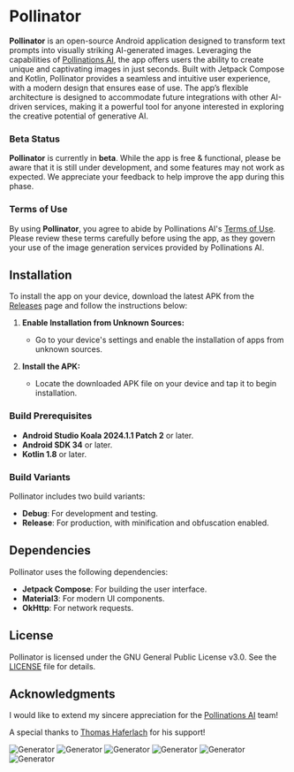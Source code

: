 # Pollinator

**Pollinator** is an open-source Android application designed to transform text prompts into visually striking AI-generated images. Leveraging the capabilities of [Pollinations AI](https://pollinations.ai), the app offers users the ability to create unique and captivating images in just seconds. Built with Jetpack Compose and Kotlin, Pollinator provides a seamless and intuitive user experience, with a modern design that ensures ease of use. The app’s flexible architecture is designed to accommodate future integrations with other AI-driven services, making it a powerful tool for anyone interested in exploring the creative potential of generative AI.

### Beta Status

**Pollinator** is currently in **beta**. While the app is free & functional, please be aware that it is still under development, and some features may not work as expected. We appreciate your feedback to help improve the app during this phase.

### Terms of Use

By using **Pollinator**, you agree to abide by Pollinations AI's [Terms of Use](https://pollinations.ai/terms). Please review these terms carefully before using the app, as they govern your use of the image generation services provided by Pollinations AI.

## Installation

To install the app on your device, download the latest APK from the [Releases](https://github.com/g-aggarwal/Pollinator/releases/) page and follow the instructions below:

1. **Enable Installation from Unknown Sources:**
   - Go to your device's settings and enable the installation of apps from unknown sources.

2. **Install the APK:**
   - Locate the downloaded APK file on your device and tap it to begin installation.

### Build Prerequisites

- **Android Studio Koala 2024.1.1 Patch 2** or later.
- **Android SDK 34** or later.
- **Kotlin 1.8** or later.

### Build Variants

Pollinator includes two build variants:

- **Debug**: For development and testing.
- **Release**: For production, with minification and obfuscation enabled.

## Dependencies

Pollinator uses the following dependencies:

- **Jetpack Compose**: For building the user interface.
- **Material3**: For modern UI components.
- **OkHttp**: For network requests.

## License

Pollinator is licensed under the GNU General Public License v3.0. See the [LICENSE](LICENSE) file for details.

## Acknowledgments

I would like to extend my sincere appreciation for the [Pollinations AI](https://github.com/pollinations) team!

A special thanks to [Thomas Haferlach](https://github.com/voodoohop) for his support!

![Generator](screenshots/generator_1.jpg)
![Generator](screenshots/generator_2.jpg)
![Generator](screenshots/generator_3.jpg)
![Generator](screenshots/result_1.jpg)
![Generator](screenshots/result_2.jpg)
![Generator](screenshots/result_3.jpg)

